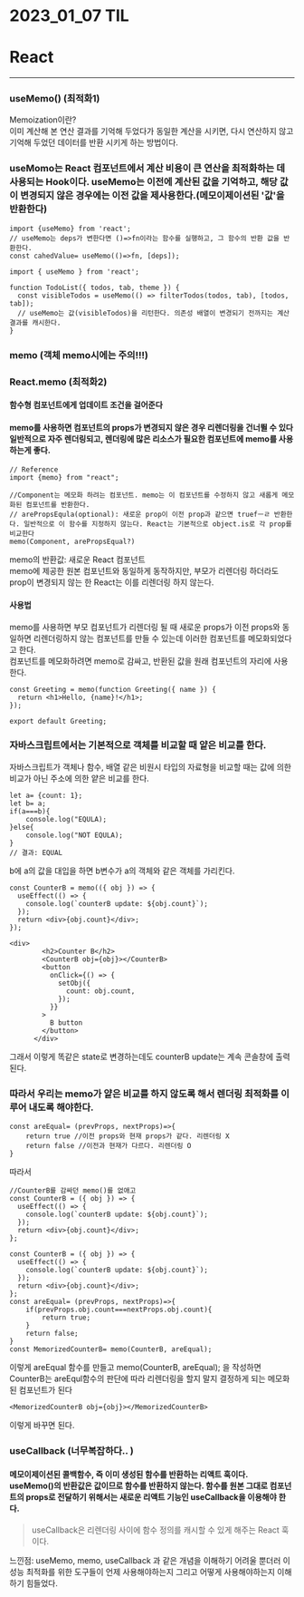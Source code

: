 # 2023_01_07 TIL

# React

---

### useMemo() (최적화1)

Memoization이란?<br>
이미 계산해 본 연산 결과를 기억해 두었다가 동일한 계산을 시키면, 다시 연산하지 않고 기억해 두었던 데이터를 반환 시키게 하는 방법이다.

### useMomo는 React 컴포넌트에서 계산 비용이 큰 연산을 최적화하는 데 사용되는 Hook이다. useMemo는 이전에 계산된 값을 기억하고, 해당 값이 변경되지 않은 경우에는 이전 값을 제사용한다.(메모이제이션된 '값'을 반환한다)

```JSX
import {useMemo} from 'react';
// useMemo는 deps가 변한다면 ()=>fn이라는 함수를 실행하고, 그 함수의 반환 값을 반환한다.
const cahedValue= useMemo(()=>fn, [deps]);
```

```JSX
import { useMemo } from 'react';

function TodoList({ todos, tab, theme }) {
  const visibleTodos = useMemo(() => filterTodos(todos, tab), [todos, tab]);
  // useMemo는 값(visibleTodos)을 리턴한다. 의존성 배열이 변경되기 전까지는 계산 결과를 캐시한다.
}
```

### memo (객체 memo시에는 주의!!!)

### React.memo (최적화2)

#### 함수형 컴포넌트에게 업데이트 조건을 걸어준다

#### memo를 사용하면 컴포넌트의 props가 변경되지 않은 경우 리렌더링을 건너뛸 수 있다<br>일반적으로 자주 렌더링되고, 렌더링에 많은 리소스가 필요한 컴포넌트에 memo를 사용하는게 좋다.

```JSX
// Reference
import {memo} from "react";

//Component는 메모화 하려는 컴포넌트. memo는 이 컴포넌트를 수정하지 않고 새롭게 메모화된 컴포넌트를 반환한다.
// arePropsEqula(optional): 새로운 prop이 이전 prop과 같으면 truefㅡㄹ 반환한다. 일반적으로 이 함수를 지정하지 않는다. React는 기본적으로 object.is로 각 prop를 비교한다
memo(Component, arePropsEqual?)
```

memo의 반환값: 새로운 React 컴포넌트<br>
memo에 제공한 원본 컴포넌트와 동일하게 동작하지만, 부모가 리렌더링 하더라도 prop이 변경되지 않는 한 React는 이를 리렌더링 하지 않는다.

#### 사용법

memo를 사용하면 부모 컴포넌트가 리렌더링 될 때 새로운 props가 이전 props와 동일하면 리렌더링하지 않는 컴포넌트를 만들 수 있는데 이러한 컴포넌트를 메모화되었다고 한다.<br>
컴포넌트를 메모화하려면 memo로 감싸고, 반환된 값을 원래 컴포넌트의 자리에 사용한다.

```JSX
const Greeting = memo(function Greeting({ name }) {
  return <h1>Hello, {name}!</h1>;
});

export default Greeting;
```

### 자바스크립트에서는 기본적으로 객체를 비교할 때 얕은 비교를 한다.

자바스크립트가 객체나 함수, 배열 같은 비원시 타입의 자료형을 비교할 때는 값에 의한 비교가 아닌 주소에 의한 얕은 비교를 한다.<br>

```JS
let a= {count: 1};
let b= a;
if(a===b){
    console.log("EQULA);
}else{
    console.log("NOT EQULA);
}
// 결과: EQUAL
```

b에 a의 값을 대입을 하면 b변수가 a의 객체와 같은 객체를 가리킨다. <br>

```JSX
const CounterB = memo(({ obj }) => {
  useEffect(() => {
    console.log(`counterB update: ${obj.count}`);
  });
  return <div>{obj.count}</div>;
});

<div>
        <h2>Counter B</h2>
        <CounterB obj={obj}></CounterB>
        <button
          onClick={() => {
            setObj({
              count: obj.count,
            });
          }}
        >
          B button
        </button>
      </div>
```

그래서 이렇게 똑같은 state로 변경하는데도 counterB update는 계속 콘솔창에 출력된다.

### 따라서 우리는 memo가 얕은 비교를 하지 않도록 해서 렌더링 최적화를 이루어 내도록 해야한다.

```JSX
const areEqual= (prevProps, nextProps)=>{
    return true //이전 props와 현재 props가 같다. 리렌더링 X
    return false //이전과 현재가 다르다. 리렌더링 O
}
```

따라서

```JSX
//CounterB를 감싸던 memo()를 없애고
const CounterB = ({ obj }) => {
  useEffect(() => {
    console.log(`counterB update: ${obj.count}`);
  });
  return <div>{obj.count}</div>;
};
```

```JSX
const CounterB = ({ obj }) => {
  useEffect(() => {
    console.log(`counterB update: ${obj.count}`);
  });
  return <div>{obj.count}</div>;
};
const areEqual= (prevProps, nextProps)=>{
    if(prevProps.obj.count===nextProps.obj.count){
        return true;
    }
    return false;
}
const MemorizedCounterB= memo(CounterB, areEqual);
```

이렇게 areEqual 함수를 만들고 memo(CounterB, areEqual);
을 작성하면 CounterB는 areEqul함수의 판단에 따라 리렌더링을 할지 말지 결정하게 되는 메모화된 컴포넌트가 된다

```JSX
<MemorizedCounterB obj={obj}></MemorizedCounterB>
```

이렇게 바꾸면 된다.

### useCallback (너무복잡하다.. )

#### 메모이제이션된 콜백함수, 즉 이미 생성된 함수를 반환하는 리액트 훅이다.<br> useMemo()의 반환값은 값이므로 함수를 반환하지 않는다. 함수를 원본 그대로 컴포넌트의 props로 전달하기 위해서는 새로운 리액트 기능인 useCallback을 이용해야 한다.

> useCallback은 리렌더링 사이에 함수 정의를 캐시할 수 있게 해주는 React 훅이다.

느낀점: useMemo, memo, useCallback 과 같은 개념을 이해하기 어려울 뿐더러 이 성능 최적화를 위한 도구들이 언제 사용해야하는지 그리고 어떻게 사용해야하는지 이해하기 힘들었다.
